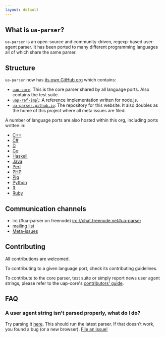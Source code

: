 ```yaml
---
layout: default
---
```


What is `ua-parser`?
--------------------

`ua-parser` is an open-source and community-driven, regexp-based user-agent parser. It has been ported to many different programming languages all of which share the same parser.

Structure
---------

`ua-parser` now has [its own GitHub org][org] which contains:

* [`uap-core`][uap-core]: This is the core parser shared by all language ports. Also contains the test suite.
* [`uap-ref-impl`][uap-ref-impl]: A reference implementation written for node.js.
* [`ua-parser.github.io`][website-repo]: The repository for this website. It also doubles as the home of this project where all meta issues are filed.

A number of language ports are also hosted within this org, including ports written in:

* [C++](https://github.com/ua-parser/uap-cpp)
* [C#](https://github.com/ua-parser/uap-csharp)
* [D](https://github.com/ua-parser/uap-d)
* [Go](https://github.com/ua-parser/uap-go)
* [Haskell](https://github.com/ua-parser/uap-haskell)
* [Java](https://github.com/ua-parser/uap-java)
* [Perl](https://github.com/ua-parser/uap-perl)
* [PHP](https://github.com/ua-parser/uap-php)
* [Pig](https://github.com/ua-parser/uap-pig)
* [Python](https://github.com/ua-parser/uap-python)
* [R](https://github.com/ua-parser/uap-r)
* [Ruby](https://github.com/ua-parser/uap-ruby)

Communication channels
-----------------------

* irc (#ua-parser on freenode) <irc://chat.freenode.net#ua-parser>
* [mailing list](https://groups.google.com/forum/#!forum/ua-parser)
* [Meta-issues](https://github.com/ua-parser/ua-parser.github.io/issues)

Contributing
------------

All contributions are welcomed.

To contributing to a given language port, check its contributing guidelines.

To contribute to the core parser, test suite or simply report news user agent strings, please refer to the uap-core's [contributors' guide](https://github.com/ua-parser/uap-core/blob/master/CONTRIBUTING.md).


FAQ
---

### A user agent string isn't parsed properly, what do I do?

Try parsing it [here][onlineparser]. This should run the latest parser. If that doesn't work, you found a bug (or a new browser). [File an issue!][uap-core-issues]

[onlineparser]: #todo
[uap-core-issues]: https://github.com/ua-parser/uap-core/issues
[uap-core]: https://github.com/ua-parser/uap-core/
[website-repo]: https://github.com/ua-parser/ua-parser.github.io/
[uap-ref-impl]: https://github.com/ua-parser/uap-ref-impl/
[org]: https://github.com/ua-parser/
